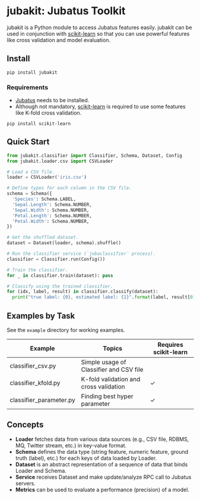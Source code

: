 # jubakit: Jubatus Toolkit

jubakit is a Python module to access Jubatus features easily.
jubakit can be used in conjunction with [scikit-learn](http://scikit-learn.org/) so that you can use powerful features like cross validation and model evaluation.

## Install

```
pip install jubakit
```

### Requirements

* [Jubatus](http://jubat.us/en/quickstart.html) needs to be installed.
* Although not mandatory, [scikit-learn](http://scikit-learn.org/stable/install.html) is required to use some features like K-fold cross validation.

```
pip install scikit-learn
```

## Quick Start

```py
from jubakit.classifier import Classifier, Schema, Dataset, Config
from jubakit.loader.csv import CSVLoader

# Load a CSV file.
loader = CSVLoader('iris.csv')

# Define types for each column in the CSV file.
schema = Schema({
  'Species': Schema.LABEL,
  'Sepal.Length': Schema.NUMBER,
  'Sepal.Width': Schema.NUMBER,
  'Petal.Length': Schema.NUMBER,
  'Petal.Width': Schema.NUMBER,
})

# Get the shuffled dataset.
dataset = Dataset(loader, schema).shuffle()

# Run the classifier service (`jubaclassifier` process).
classifier = Classifier.run(Config())

# Train the classifier.
for _ in classifier.train(dataset): pass

# Classify using the trained classifier.
for (idx, label, result) in classifier.classify(dataset):
  print("true label: {0}, estimated label: {1}".format(label, result[0][0]))
```

## Examples by Task

See the `example` directory for working examples.

| Example                   | Topics                                    | Requires scikit-learn |
|---------------------------|-------------------------------------------|-----------------------|
| classifier_csv.py         | Simple usage of Classifier and CSV file   |                       |
| classifier_kfold.py       | K-fold validation and cross validation    | ✓                     |
| classifier_parameter.py   | Finding best hyper parameter              | ✓                     |

## Concepts

* **Loader** fetches data from various data sources (e.g., CSV file, RDBMS, MQ, Twitter stream, etc.) in key-value format.
* **Schema** defines the data type (string feature, numeric feature, ground truth (label), etc.) for each keys of data loaded by Loader.
* **Dataset** is an abstract representation of a sequence of data that binds Loader and Schema.
* **Service** receives Dataset and make update/analyze RPC call to Jubatus servers.
* **Metrics** can be used to evaluate a performance (precision) of a model.
